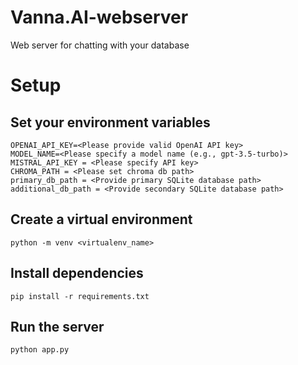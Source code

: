 # Vanna.AI-webserver
Web server for chatting with your database

# Setup

## Set your environment variables
```
OPENAI_API_KEY=<Please provide valid OpenAI API key>
MODEL_NAME=<Please specify a model name (e.g., gpt-3.5-turbo)>
MISTRAL_API_KEY = <Please specify API key>
CHROMA_PATH = <Please set chroma db path>
primary_db_path = <Provide primary SQLite database path>
additional_db_path = <Provide secondary SQLite database path>
```

## Create a virtual environment
```
python -m venv <virtualenv_name>
```

## Install dependencies
```
pip install -r requirements.txt
```

## Run the server
```
python app.py
```
